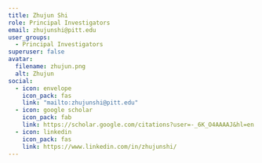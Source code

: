 ```yaml
---
title: Zhujun Shi
role: Principal Investigators
email: zhujunshi@pitt.edu
user_groups:
  - Principal Investigators
superuser: false
avatar:
  filename: zhujun.png
  alt: Zhujun
social:
  - icon: envelope
    icon_pack: fas
    link: "mailto:zhujunshi@pitt.edu"
  - icon: google scholar
    icon_pack: fab
    link: https://scholar.google.com/citations?user=-_6K_O4AAAAJ&hl=en
  - icon: linkedin
    icon_pack: fas
    link: https://www.linkedin.com/in/zhujunshi/ 
---
```

